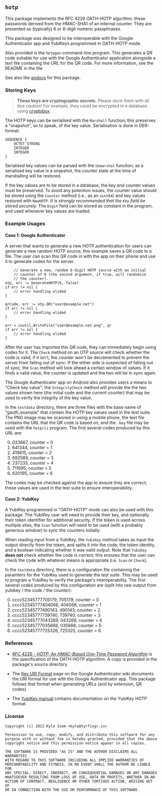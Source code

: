 ## `hotp`

This package implements the RFC 4226 OATH-HOTP algorithm; these
passwords derived from the HMAC-SHA1 of an internal counter. They
are presented as (typically) 6 or 8-digit numeric passphrases.

This package was designed to be interoperable with the Google
Authenticator app and YubiKeys programmed in OATH-HOTP mode.

Also provided is the `hotpgen` command-line program. This generates
a QR code suitable for use with the Google Authenticator application
alongside a text file containing the URL for the QR code. For more
information, see the README in the file.

See also the [godocs](https://godoc.org/github.com/gokyle/hotp/)
for this package.


### Storing Keys

> **These keys are cryptographic secrets.** Please store them with
> all due caution! For example, they could be encrypted in a database
> using [cryptobox](https://github.com/cryptobox/gocryptobox/).

The HOTP keys can be serialised with the `Marshall` function; this preserves
a "snapshot", so to speak, of the key value. Serialisation is done
in DER-format:

```
SEQUENCE {
	OCTET STRING
	INTEGER
	INTEGER
}
```

Serialised key values can be parsed with the `Unmarshal` function;
as a serialised key value is a snapshot, the counter state at the
time of marshalling will be restored.

If the key values are to be stored in a database, the key and counter
values must be preserved. To avoid any potention issues, the counter
value should be stored using the `Counter` method (i.e., as an
`uint64`) and key values restored with `NewHOTP`. *It is strongly
recommended that the `Key` field be stored securely.* The `Digit`
field can be stored as constant in the program, and used whenever
key values are loaded.


### Example Usages

#### Case 1: Google Authenticator

A server that wants to generate a new HOTP authentication for users
can generate a new random HOTP source; this example saves a QR code
to a file. The user can scan this QR code in with the app on their
phone and use it to generate codes for the server.

        // Generate a new, random 6-digit HOTP source with an initial
        // counter of 0 (the second argument, if true, will randomise
        // the counter).
	otp, err := GenerateHOTP(6, false)
	if err != nil {
		// error handling elided
	}

	qrCode, err := otp.QR("user@example.net")
	if err != nil {
		// error handling elided
	}

	err = ioutil.WriteFile("user@example.net.png", qr
	if err != nil {
		// error handling elided
	}

After the user has imported this QR code, they can immediately begin
using codes for it. The `Check` method on an OTP source will check
whether the code is valid; if it isn't, the counter won't be
decremented to prevent the server from falling out of sync. If the
either side is suspected of falling out of sync, the `Scan` method
will look ahead a certain window of values. If it finds a valid
value, the counter is updated and the two will be in sync again.

The Google Authenticator app on Android also provides users a means
to "Check key value"; the `IntegrityCheck` method will provide the
the two values shown here (the initial code and the current counter)
that may be used to verify the integrity of the key value.

In the `testdata` directory, there are three files with the base name
of "gauth_example" that contain the HOTP key values used in the
test suite. The PNG image may be scanned in using a mobile phone,
the text file contains the URL that the QR code is based on, and
the `.key` file may be used with the `hotpcli` program. The first
several codes produced by this URL are:

0. 023667, counter = 0
1. 641344, counter = 1
2. 419615, counter = 2
3. 692589, counter = 3
4. 237233, counter = 4
5. 711695, counter = 5
6. 620195, counter = 6

The codes may be checked against the app to ensure they are correct;
these values are used in the test suite to ensure interoperability.


#### Case 2: YubiKey

A YubiKey programmed in "OATH-HOTP" mode can also be used with this
package. The YubiKey user will need to provide their key, and
optionally their token identifier for additional security. If the
token is used across multiple sites, the `Scan` function will need
to be used (with a probably generous window) to sync the counters
initially.

When reading input from a YubiKey, the `YubiKey` method takes as
input the output directly from the token, and splits it into the
code, the token identity, and a boolean indicating whether it was
valid output. Note that `YubiKey` **does not** check whether the
code is correct; this ensures that the user can check the code with
whatever means is appropriate (i.e. `Scan` or `Check`).

In the `testdata` directory, there is a configuration file containing
the paramters for the YubiKey used to generate the test suite. This
may be used to program a YubiKey to verify the package's interoperability.
The first several codes produced by this configuration are (split
into raw output from yubikey / the code / the counter):

0. cccc52345777705179, 705179, counter = 0
1. cccc52345777404068, 404068, counter = 1
2. cccc52345777490143, 490143, counter = 2
3. cccc52345777739740, 739740, counter = 3
4. cccc52345777043269, 043269, counter = 4
5. cccc52345777035666, 035666, counter = 5
6. cccc52345777725326, 725325, counter = 6


### References

* [RFC 4226 - *HOTP: An HMAC-Based One-Time Password Algorithm*](http://www.ietf.org/rfc/rfc4226.txt)
is the specification of the OATH-HOTP algorithm. A copy is provided
in the package's source directory.

* The [Key URI Format](https://code.google.com/p/google-authenticator/wiki/KeyUriFormat)
page on the Google Authenticator wiki documents the URI format for
use with the Google Authenticator app. This package follows that
format when generating URLs (and by extension, QR codes).

* The [YubiKey manual](http://www.yubico.com/wp-content/uploads/2013/07/YubiKey-Manual-v3_1.pdf)
contains documentation on the YubiKey HOTP format.


### License

```
Copyright (c) 2013 Kyle Isom <kyle@tyrfingr.is>

Permission to use, copy, modify, and distribute this software for any
purpose with or without fee is hereby granted, provided that the above 
copyright notice and this permission notice appear in all copies.

THE SOFTWARE IS PROVIDED "AS IS" AND THE AUTHOR DISCLAIMS ALL WARRANTIES
WITH REGARD TO THIS SOFTWARE INCLUDING ALL IMPLIED WARRANTIES OF
MERCHANTABILITY AND FITNESS. IN NO EVENT SHALL THE AUTHOR BE LIABLE FOR
ANY SPECIAL, DIRECT, INDIRECT, OR CONSEQUENTIAL DAMAGES OR ANY DAMAGES
WHATSOEVER RESULTING FROM LOSS OF USE, DATA OR PROFITS, WHETHER IN AN
ACTION OF CONTRACT, NEGLIGENCE OR OTHER TORTIOUS ACTION, ARISING OUT OF
OR IN CONNECTION WITH THE USE OR PERFORMANCE OF THIS SOFTWARE. 
```
